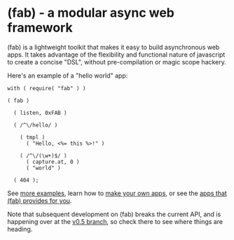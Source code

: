 (fab) - a modular async web framework
=====================================

(fab) is a lightweight toolkit that makes it easy to build asynchronous web apps. It takes advantage of the flexibility and functional nature of javascript to create a concise "DSL", without pre-compilation or magic scope hackery.

Here's an example of a "hello world" app:

    with ( require( "fab" ) ) 
    
    ( fab )
    
      ( listen, 0xFAB )
      
      ( /^\/hello/ )
      
        ( tmpl )
          ( "Hello, <%= this %>!" )
    
        ( /^\/(\w+)$/ )
          ( capture.at, 0 )
          ( "world" )
      
      ( 404 );
    
See [more examples](http://github.com/jed/fab/tree/master/examples/), learn how to [make your own apps](http://wiki.github.com/jed/fab/fab-app-specification), or see the [apps that (fab) provides for you](http://wiki.github.com/jed/fab/built-in-fab-apps).

Note that subsequent development on (fab) breaks the current API, and is happening over at the [v0.5 branch](http://github.com/jed/fab/tree/v0.5), so check there to see where things are heading.